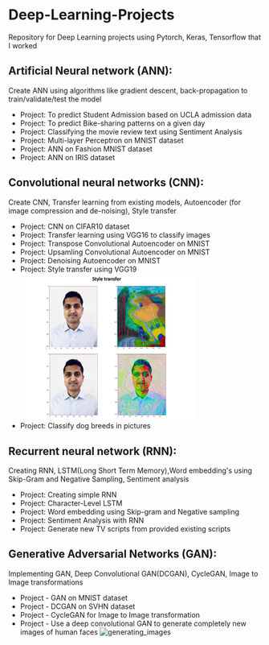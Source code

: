 # Deep-Learning-Projects

Repository for Deep Learning projects using Pytorch, Keras, Tensorflow that I worked

  ## Artificial Neural network (ANN):
  Create ANN using algorithms like gradient descent, back-propagation to train/validate/test the model
  - Project: To predict Student Admission based on UCLA admission data
  - Project: To predict Bike-sharing patterns on a given day
  - Project: Classifying the movie review text using Sentiment Analysis
  - Project: Multi-layer Perceptron on MNIST dataset
  - Project: ANN on Fashion MNIST dataset
  - Project: ANN on IRIS dataset
  ## Convolutional neural networks (CNN):
  Create CNN, Transfer learning from existing models, Autoencoder (for image compression and de-noising), Style transfer
  - Project: CNN on CIFAR10 dataset
  - Project: Transfer learning using VGG16 to classify images
  - Project: Transpose Convolutional Autoencoder on MNIST
  - Project: Upsamling Convolutional Autoencoder on MNIST
  - Project: Denoising Autoencoder on MNIST
  - Project: Style transfer using VGG19
    <img src="/1mg/style_transfer.JPG" width="350" alt="style_transfer"/>
  - Project: Classify dog breeds in pictures
  ## Recurrent neural network (RNN):
  Creating RNN, LSTM(Long Short Term Memory),Word embedding's using Skip-Gram and Negative Sampling, Sentiment analysis
  - Project: Creating simple RNN
  - Project: Character-Level LSTM
  - Project: Word embedding using Skip-gram and Negative sampling
  - Project: Sentiment Analysis with RNN
  - Project: Generate new TV scripts from provided existing scripts
  ## Generative Adversarial Networks (GAN):
  Implementing GAN, Deep Convolutional GAN(DCGAN), CycleGAN, Image to Image transformations
  - Project - GAN on MNIST dataset
  - Project - DCGAN on SVHN dataset
  - Project - CycleGAN for Image to Image transformation
  - Project - Use a deep convolutional GAN to generate completely new images of human faces
    <img src="/1mg/generating_images.JPG" alt="generating_images"/>
